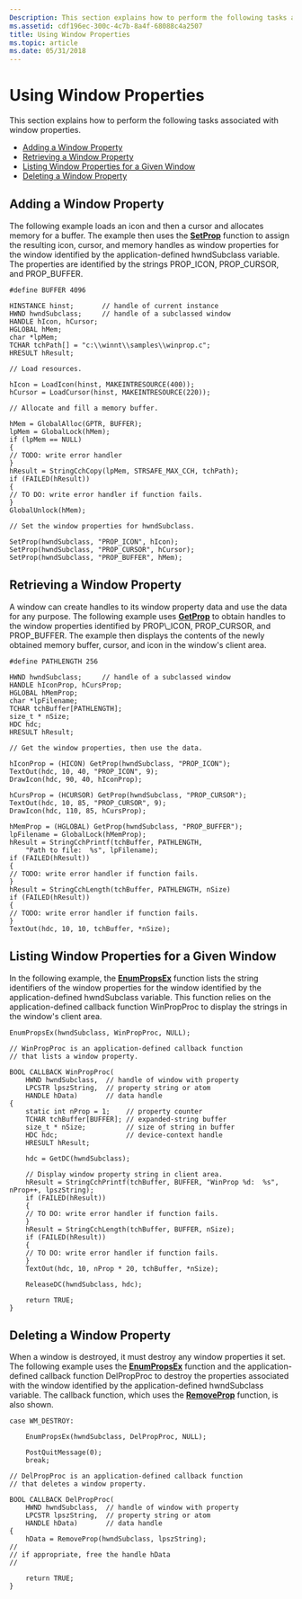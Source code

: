 ```yaml
---
Description: This section explains how to perform the following tasks associated with window properties.
ms.assetid: cdf196ec-300c-4c7b-8a4f-68088c4a2507
title: Using Window Properties
ms.topic: article
ms.date: 05/31/2018
---
```


# Using Window Properties

This section explains how to perform the following tasks associated with window properties.

-   [Adding a Window Property](#adding-a-window-property)
-   [Retrieving a Window Property](#retrieving-a-window-property)
-   [Listing Window Properties for a Given Window](#listing-window-properties-for-a-given-window)
-   [Deleting a Window Property](#deleting-a-window-property)

## Adding a Window Property

The following example loads an icon and then a cursor and allocates memory for a buffer. The example then uses the [**SetProp**](https://msdn.microsoft.com/library/ms633568(v=VS.85).aspx) function to assign the resulting icon, cursor, and memory handles as window properties for the window identified by the application-defined hwndSubclass variable. The properties are identified by the strings PROP\_ICON, PROP\_CURSOR, and PROP\_BUFFER.


```
#define BUFFER 4096 
 
HINSTANCE hinst;       // handle of current instance 
HWND hwndSubclass;     // handle of a subclassed window 
HANDLE hIcon, hCursor; 
HGLOBAL hMem; 
char *lpMem; 
TCHAR tchPath[] = "c:\\winnt\\samples\\winprop.c";
HRESULT hResult; 
 
// Load resources. 
 
hIcon = LoadIcon(hinst, MAKEINTRESOURCE(400)); 
hCursor = LoadCursor(hinst, MAKEINTRESOURCE(220)); 
 
// Allocate and fill a memory buffer. 
 
hMem = GlobalAlloc(GPTR, BUFFER); 
lpMem = GlobalLock(hMem);
if (lpMem == NULL)
{
// TODO: write error handler
}
hResult = StringCchCopy(lpMem, STRSAFE_MAX_CCH, tchPath);
if (FAILED(hResult))
{
// TO DO: write error handler if function fails.
} 
GlobalUnlock(hMem); 
 
// Set the window properties for hwndSubclass. 
 
SetProp(hwndSubclass, "PROP_ICON", hIcon); 
SetProp(hwndSubclass, "PROP_CURSOR", hCursor); 
SetProp(hwndSubclass, "PROP_BUFFER", hMem); 
```



## Retrieving a Window Property

A window can create handles to its window property data and use the data for any purpose. The following example uses [**GetProp**](https://msdn.microsoft.com/library/ms633564(v=VS.85).aspx) to obtain handles to the window properties identified by PROP\_ICON, PROP\_CURSOR, and PROP\_BUFFER. The example then displays the contents of the newly obtained memory buffer, cursor, and icon in the window's client area.


```
#define PATHLENGTH 256 
 
HWND hwndSubclass;     // handle of a subclassed window 
HANDLE hIconProp, hCursProp; 
HGLOBAL hMemProp; 
char *lpFilename; 
TCHAR tchBuffer[PATHLENGTH]; 
size_t * nSize; 
HDC hdc;
HRESULT hResult; 
 
// Get the window properties, then use the data. 
 
hIconProp = (HICON) GetProp(hwndSubclass, "PROP_ICON"); 
TextOut(hdc, 10, 40, "PROP_ICON", 9); 
DrawIcon(hdc, 90, 40, hIconProp); 
 
hCursProp = (HCURSOR) GetProp(hwndSubclass, "PROP_CURSOR"); 
TextOut(hdc, 10, 85, "PROP_CURSOR", 9); 
DrawIcon(hdc, 110, 85, hCursProp); 
 
hMemProp = (HGLOBAL) GetProp(hwndSubclass, "PROP_BUFFER"); 
lpFilename = GlobalLock(hMemProp);
hResult = StringCchPrintf(tchBuffer, PATHLENGTH, 
    "Path to file:  %s", lpFilename);
if (FAILED(hResult))
{
// TODO: write error handler if function fails.
}
hResult = StringCchLength(tchBuffer, PATHLENGTH, nSize)
if (FAILED(hResult))
{
// TODO: write error handler if function fails.
}
TextOut(hdc, 10, 10, tchBuffer, *nSize); 
```



## Listing Window Properties for a Given Window

In the following example, the [**EnumPropsEx**](https://msdn.microsoft.com/library/ms633563(v=VS.85).aspx) function lists the string identifiers of the window properties for the window identified by the application-defined hwndSubclass variable. This function relies on the application-defined callback function WinPropProc to display the strings in the window's client area.


```
EnumPropsEx(hwndSubclass, WinPropProc, NULL); 
 
// WinPropProc is an application-defined callback function 
// that lists a window property. 
 
BOOL CALLBACK WinPropProc( 
    HWND hwndSubclass,  // handle of window with property 
    LPCSTR lpszString,  // property string or atom 
    HANDLE hData)       // data handle 
{ 
    static int nProp = 1;    // property counter 
    TCHAR tchBuffer[BUFFER]; // expanded-string buffer 
    size_t * nSize;          // size of string in buffer 
    HDC hdc;                 // device-context handle
    HRESULT hResult; 
 
    hdc = GetDC(hwndSubclass); 
 
    // Display window property string in client area.
    hResult = StringCchPrintf(tchBuffer, BUFFER, "WinProp %d:  %s", nProp++, lpszString);
    if (FAILED(hResult))
    {
    // TO DO: write error handler if function fails.
    }
    hResult = StringCchLength(tchBuffer, BUFFER, nSize);
    if (FAILED(hResult))
    {
    // TO DO: write error handler if function fails.
    } 
    TextOut(hdc, 10, nProp * 20, tchBuffer, *nSize); 
 
    ReleaseDC(hwndSubclass, hdc); 
 
    return TRUE; 
} 
```



## Deleting a Window Property

When a window is destroyed, it must destroy any window properties it set. The following example uses the [**EnumPropsEx**](https://msdn.microsoft.com/library/ms633563(v=VS.85).aspx) function and the application-defined callback function DelPropProc to destroy the properties associated with the window identified by the application-defined hwndSubclass variable. The callback function, which uses the [**RemoveProp**](https://msdn.microsoft.com/library/ms633567(v=VS.85).aspx) function, is also shown.


```
case WM_DESTROY: 
 
    EnumPropsEx(hwndSubclass, DelPropProc, NULL); 
 
    PostQuitMessage(0); 
    break; 
 
// DelPropProc is an application-defined callback function 
// that deletes a window property. 
 
BOOL CALLBACK DelPropProc( 
    HWND hwndSubclass,  // handle of window with property 
    LPCSTR lpszString,  // property string or atom 
    HANDLE hData)       // data handle 
{ 
    hData = RemoveProp(hwndSubclass, lpszString); 
//
// if appropriate, free the handle hData
//
 
    return TRUE; 
}
```



 

 



